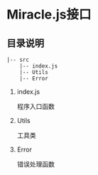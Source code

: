# Miracle.js接口


## 目录说明

```
|-- src  
    |-- index.js
    |-- Utils
    |-- Error
```

1. index.js
  
    程序入口函数

2. Utils
  
    工具类

3. Error

    错误处理函数
